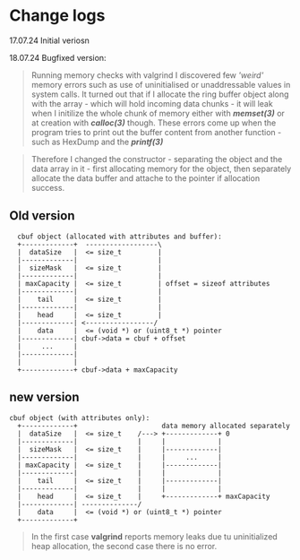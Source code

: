 # Change logs

17.07.24  Initial veriosn

18.07.24  Bugfixed version:
> Running memory checks with valgrind I discovered few *'weird'* memory errors such as use of uninitialised or unaddressable values in system calls.
  It turned out that if I allocate the ring buffer object along with the array - which will hold incoming data chunks - it will leak when I
  initilize the whole chunk of memory either with ***memset(3)*** or at creation with ***calloc(3)*** though. These errors come up when the program tries to
  print out the buffer content from another function - such as HexDump and the ***printf(3)***

> Therefore I changed the constructor - separating the object and the data array in it - first allocating memory for the object, then separately allocate
  the data buffer and attache to the pointer if allocation success.

## Old version
```
  cbuf object (allocated with attributes and buffer):
  +-------------+  ------------------\
  |  dataSize   |  <= size_t         |
  |-------------|                    |
  |  sizeMask   |  <= size_t         |
  |-------------|                    |
  | maxCapacity |  <= size_t         | offset = sizeof attributes
  |-------------|                    |
  |    tail     |  <= size_t         |
  |-------------|                    |
  |    head     |  <= size_t         |
  |-------------| <-----------------/  
  |    data     |  <= (void *) or (uint8_t *) pointer 
  |-------------| cbuf->data = cbuf + offset
  |     ...     |
  |-------------|
  |             |
  +-------------+ cbuf->data + maxCapacity
```
## new version
```
cbuf object (with attributes only):
  +-------------+                     data memory allocated separately
  |  dataSize   |  <= size_t    /---> +-------------+ 0
  |-------------|               |     |             |
  |  sizeMask   |  <= size_t    |     |-------------|
  |-------------|               |     |     ...     |
  | maxCapacity |  <= size_t    |     |-------------|
  |-------------|               |     |             |
  |    tail     |  <= size_t    |     |-------------|
  |-------------|               |     |             |
  |    head     |  <= size_t    |     +-------------+ maxCapacity
  |-------------| --------------/
  |    data     |  <= (void *) or (uint8_t *) pointer
  +-------------+
```
> In the first case **valgrind** reports memory leaks due tu uninitialized heap allocation, the second case there is
  no error. 
